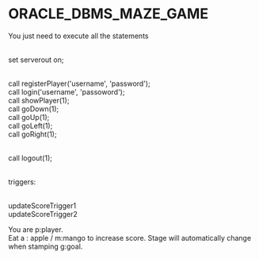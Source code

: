 # ORACLE_DBMS_MAZE_GAME

You just need to execute all the statements<br/><br/>

set serverout on;<br/><br/>

call registerPlayer('username', 'password');<br/>
call login('username', 'passoword');<br/>
call showPlayer(1);<br/>
call goDown(1);<br/>
call goUp(1);<br/>
call goLeft(1);<br/>
call goRight(1);<br/><br/>

call logout(1);<br/><br/>

triggers:<br/><br/>

updateScoreTrigger1<br/>
updateScoreTrigger2

You are p:player.<br/>
Eat a : apple / m:mango to increase score. Stage will automatically change when stamping g:goal.<br/>
